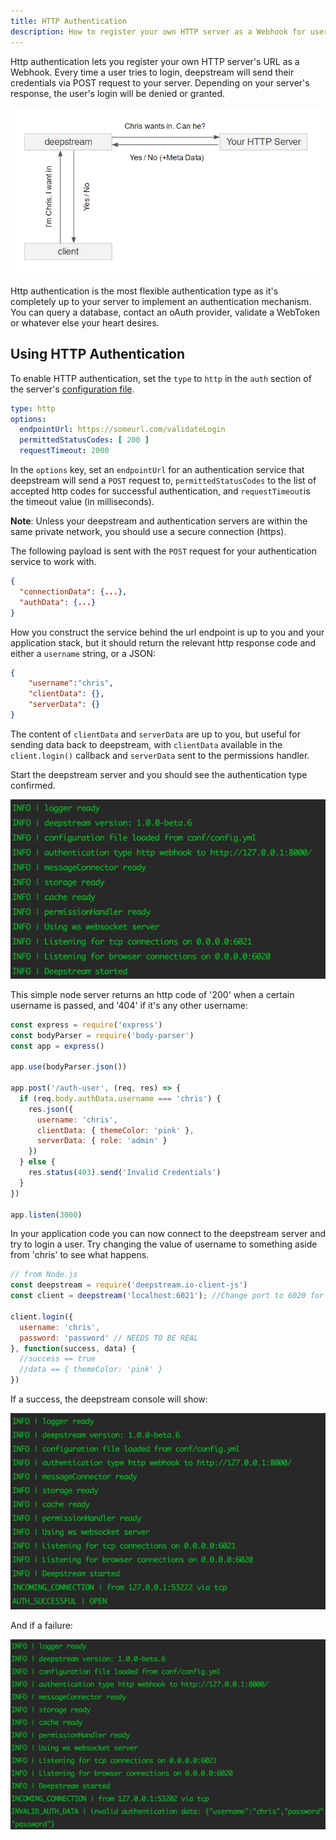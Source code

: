 ```yaml
---
title: HTTP Authentication
description: How to register your own HTTP server as a Webhook for user authentication
---
```


Http authentication lets you register your own HTTP server's URL as a Webhook. Every time a user tries to login, deepstream will send their credentials via POST request to your server. Depending on your server's response, the user's login will be denied or granted.

![Webhook Authentication Flow](webhook-flow.png)

Http authentication is the most flexible authentication type as it's completely up to your server to implement an authentication mechanism. You can query a database, contact an oAuth provider, validate a WebToken or whatever else your heart desires.

## Using HTTP Authentication
To enable HTTP authentication, set the `type` to `http` in the `auth` section of the server's [configuration file](/docs/server/configuration/).

```yaml
type: http
options:
  endpointUrl: https://someurl.com/validateLogin
  permittedStatusCodes: [ 200 ]
  requestTimeout: 2000
```

In the `options` key, set an `endpointUrl` for an authentication service that deepstream will send a `POST` request to, `permittedStatusCodes` to the list of accepted http codes for successful authentication, and `requestTimeout`is the timeout value (in milliseconds).

**Note**: Unless your deepstream and authentication servers are within the same private network, you should use a secure connection (https).

The following payload is sent with the `POST` request for your authentication service to work with.

```json
{
  "connectionData": {...},
  "authData": {...}
}
```

How you construct the service behind the url endpoint is up to you and your application stack, but it should return the relevant http response code and either a `username` string, or a JSON:

```json
{
    "username":"chris",
    "clientData": {},
    "serverData": {}
}
```

The content of `clientData` and `serverData` are up to you, but useful for sending data back to deepstream, with `clientData` available in the `client.login()` callback and `serverData` sent to the permissions handler.

Start the deepstream server and you should see the authentication type confirmed.

![deepstream starting with http authentication](ds-auth-http-start.png)

This simple node server returns an http code of '200' when a certain username is passed, and '404' if it's any other username:

```javascript
const express = require('express')
const bodyParser = require('body-parser')
const app = express()

app.use(bodyParser.json())

app.post('/auth-user', (req, res) => {
  if (req.body.authData.username === 'chris') {
    res.json({
      username: 'chris',
      clientData: { themeColor: 'pink' },
      serverData: { role: 'admin' }
    })
  } else {
    res.status(403).send('Invalid Credentials')
  }
})

app.listen(3000)
```

In your application code you can now connect to the deepstream server and try to login a user. Try changing the value of username to something aside from 'chris' to see what happens.

```javascript
// from Node.js
const deepstream = require('deepstream.io-client-js')
const client = deepstream('localhost:6021'); //Change port to 6020 for browsers

client.login({
  username: 'chris',
  password: 'password' // NEEDS TO BE REAL
}, function(success, data) {
  //success == true
  //data == { themeColor: 'pink' }
})
```

If a success, the deepstream console will show:

![Authentication success](ds-auth-http-success.png)

And if a failure:

![Authentication failure](ds-auth-http-fail.png)
